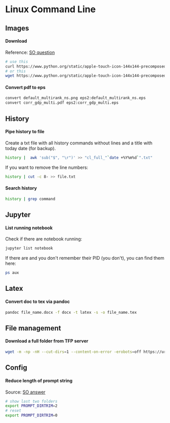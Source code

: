 # Linux Command Line

## Images
#### Download  
Reference: [SO question](https://stackoverflow.com/questions/32330737/ubuntu-using-curl-to-download-an-image)

```bash
# use this
curl https://www.python.org/static/apple-touch-icon-144x144-precomposed.png > image.png
# or this
wget https://www.python.org/static/apple-touch-icon-144x144-precomposed.png
```
#### Convert pdf to eps
```bash
convert default_multirank_ns.png eps2:default_multirank_ns.eps
convert corr_gdp_multi.pdf eps2:corr_gdp_multi.eps
```

## History 

#### Pipe history to file
Create a txt file with all history commands without lines and a title with today date (for backup).
```bash
history |  awk 'sub("$", "\r")' >> "cl_full_"`date +%Y%m%d`".txt"
```
If you want to remove the line numbers:
```bash
history | cut -c 8- >> file.txt
```

#### Search history
```bash
history | grep command
```

## Jupyter
#### List running notebook
Check if there are notebook running:
```bash
jupyter list notebook
```
If there are and you don't remember their PID (you don't), you can find them here:
```bash
ps aux
```

## Latex 
#### Convert doc to tex via pandoc
```bash
pandoc file_name.docx -f docx -t latex -s -o file_name.tex
```


## File management

#### Download a full folder from TFP server
``` bash
wget -m -np -nH --cut-dirs=1 --content-on-error -erobots=off https://url.of.the.folder/
```

## Config

#### Reduce length of prompt string
Source: [SO answer](https://unix.stackexchange.com/a/26950/261707)
```bash
# show last two folders
export PROMPT_DIRTRIM=2
# reset
export PROMPT_DIRTRIM=0
```
